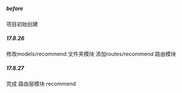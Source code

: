 ##### before
项目初始创建

##### 17.8.26
修改models/recommend 文件夹模块
添加routes/recommend 路由模块

##### 17.8.27
完成 路由层模块 recommend

